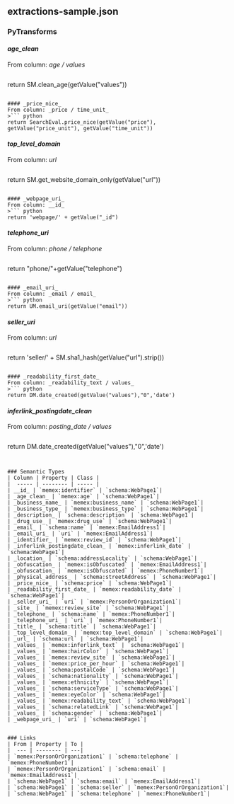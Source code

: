 ## extractions-sample.json

### PyTransforms
#### _age_clean_
From column: _age / values_
>``` python
return SM.clean_age(getValue("values"))
```

#### _price_nice_
From column: _price / time_unit_
>``` python
return SearchEval.price_nice(getValue("price"), getValue("price_unit"), getValue("time_unit"))
```

#### _top_level_domain_
From column: _url_
>``` python
return SM.get_website_domain_only(getValue("url"))
```

#### _webpage_uri_
From column: __id_
>``` python
return 'webpage/' + getValue("_id")
```

#### _telephone_uri_
From column: _phone / telephone_
>``` python
return "phone/"+getValue("telephone")
```

#### _email_uri_
From column: _email / email_
>``` python
return UM.email_uri(getValue("email"))
```

#### _seller_uri_
From column: _url_
>``` python
return 'seller/' + SM.sha1_hash(getValue("url").strip())
```

#### _readability_first_date_
From column: _readability_text / values_
>``` python
return DM.date_created(getValue("values"),"0",'date')
```

#### _inferlink_postingdate_clean_
From column: _posting_date / values_
>``` python
return DM.date_created(getValue("values"),"0",'date')
```


### Semantic Types
| Column | Property | Class |
|  ----- | -------- | ----- |
| __id_ | `memex:identifier` | `schema:WebPage1`|
| _age_clean_ | `memex:age` | `schema:WebPage1`|
| _business_name_ | `memex:business_name` | `schema:WebPage1`|
| _business_type_ | `memex:business_type` | `schema:WebPage1`|
| _description_ | `schema:description` | `schema:WebPage1`|
| _drug_use_ | `memex:drug_use` | `schema:WebPage1`|
| _email_ | `schema:name` | `memex:EmailAddress1`|
| _email_uri_ | `uri` | `memex:EmailAddress1`|
| _identifier_ | `memex:review_id` | `schema:WebPage1`|
| _inferlink_postingdate_clean_ | `memex:inferlink_date` | `schema:WebPage1`|
| _location_ | `schema:addressLocality` | `schema:WebPage1`|
| _obfuscation_ | `memex:isObfuscated` | `memex:EmailAddress1`|
| _obfuscation_ | `memex:isObfuscated` | `memex:PhoneNumber1`|
| _physical_address_ | `schema:streetAddress` | `schema:WebPage1`|
| _price_nice_ | `schema:price` | `schema:WebPage1`|
| _readability_first_date_ | `memex:readability_date` | `schema:WebPage1`|
| _seller_uri_ | `uri` | `memex:PersonOrOrganization1`|
| _site_ | `memex:review_site` | `schema:WebPage1`|
| _telephone_ | `schema:name` | `memex:PhoneNumber1`|
| _telephone_uri_ | `uri` | `memex:PhoneNumber1`|
| _title_ | `schema:title` | `schema:WebPage1`|
| _top_level_domain_ | `memex:top_level_domain` | `schema:WebPage1`|
| _url_ | `schema:url` | `schema:WebPage1`|
| _values_ | `memex:inferlink_text` | `schema:WebPage1`|
| _values_ | `memex:hairColor` | `schema:WebPage1`|
| _values_ | `memex:review_site` | `schema:WebPage1`|
| _values_ | `memex:price_per_hour` | `schema:WebPage1`|
| _values_ | `schema:postalCode` | `schema:WebPage1`|
| _values_ | `schema:nationality` | `schema:WebPage1`|
| _values_ | `memex:ethnicity` | `schema:WebPage1`|
| _values_ | `schema:serviceType` | `schema:WebPage1`|
| _values_ | `memex:eyeColor` | `schema:WebPage1`|
| _values_ | `memex:readability_text` | `schema:WebPage1`|
| _values_ | `schema:relatedLink` | `schema:WebPage1`|
| _values_ | `schema:gender` | `schema:WebPage1`|
| _webpage_uri_ | `uri` | `schema:WebPage1`|


### Links
| From | Property | To |
|  --- | -------- | ---|
| `memex:PersonOrOrganization1` | `schema:telephone` | `memex:PhoneNumber1`|
| `memex:PersonOrOrganization1` | `schema:email` | `memex:EmailAddress1`|
| `schema:WebPage1` | `schema:email` | `memex:EmailAddress1`|
| `schema:WebPage1` | `schema:seller` | `memex:PersonOrOrganization1`|
| `schema:WebPage1` | `schema:telephone` | `memex:PhoneNumber1`|
